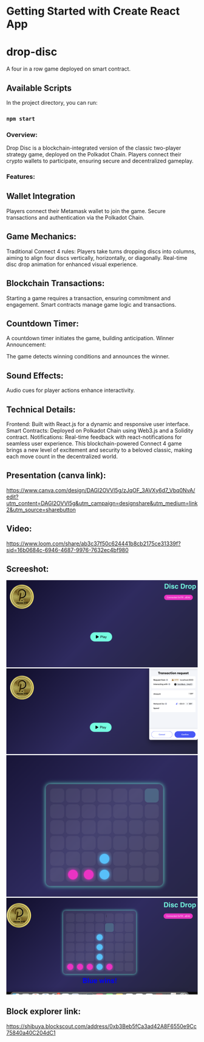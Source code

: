 # Getting Started with Create React App


# drop-disc
A four in a row game deployed on smart contract.

## Available Scripts

In the project directory, you can run:

### `npm start`


### Overview:
Drop Disc is a blockchain-integrated version of the classic two-player strategy game, deployed on the Polkadot Chain. Players connect their crypto wallets to participate, ensuring secure and decentralized gameplay.

### Features:

## Wallet Integration

Players connect their Metamask wallet to join the game.
Secure transactions and authentication via the Polkadot Chain.

## Game Mechanics:

Traditional Connect 4 rules: Players take turns dropping discs into columns, aiming to align four discs vertically, horizontally, or diagonally.
Real-time disc drop animation for enhanced visual experience.

## Blockchain Transactions:

Starting a game requires a transaction, ensuring commitment and engagement.
Smart contracts manage game logic and transactions.

## Countdown Timer:

A countdown timer initiates the game, building anticipation.
Winner Announcement:

The game detects winning conditions and announces the winner.


## Sound Effects:

Audio cues for player actions enhance interactivity.

## Technical Details:

Frontend: Built with React.js for a dynamic and responsive user interface.
Smart Contracts: Deployed on Polkadot Chain using Web3.js and a Solidity contract.
Notifications: Real-time feedback with react-notifications for seamless user experience.
This blockchain-powered Connect 4 game brings a new level of excitement and security to a beloved classic, making each move count in the decentralized world.



## Presentation (canva link):


https://www.canva.com/design/DAGl2OVVl5g/zJqOF_3AVXy6d7_Vbq0NvA/edit?utm_content=DAGl2OVVl5g&utm_campaign=designshare&utm_medium=link2&utm_source=sharebutton


## Video:


https://www.loom.com/share/ab3c37f50c624441b8cb2175ce31339f?sid=16b0684c-6946-4687-9976-7632ec4bf980

## Screeshot:

![UI-screenshot 1](<Screenshot 2025-04-27 at 11.59.48.png>) 
![UI-screenshot 2](<Screenshot 2025-04-27 at 11.59.57.png>)
![UI-screenshot 3](<Screenshot 2025-04-27 at 12.00.14.png>)
![UI-screenshot 4](<Screenshot 2025-04-27 at 12.00.24.png>)

## Block explorer link:
https://shibuya.blockscout.com/address/0xb3Beb5fCa3ad42A8F6550e9Cc75840a40C204dC1

